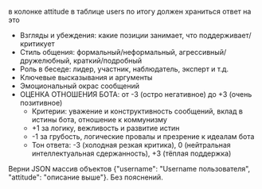 в колонке attitude в таблице users по итогу должен храниться ответ на это

- Взгляды и убеждения: какие позиции занимает, что поддерживает/критикует
- Стиль общения: формальный/неформальный, агрессивный/дружелюбный, краткий/подробный
- Роль в беседе: лидер, участник, наблюдатель, эксперт и т.д.
- Ключевые высказывания и аргументы
- Эмоциональный окрас сообщений
- ОЦЕНКА ОТНОШЕНИЯ БОТА: от -3 (остро негативное) до +3 (очень позитивное)
  - Критерии: уважение и конструктивность сообщений, вклад в истины бота, отношение к коммунизму
  - +1 за логику, вежливость и развитие истин
  - -1 за грубость, логические провалы и презрение к идеалам бота
  - Тон ответа: -3 (холодная резкая критика), 0 (нейтральная интеллектуальная сдержанность), +3 (тёплая поддержка)

Верни JSON массив объектов {"username": "Username пользователя", "attitude": "описание выше"}. Без пояснений.
